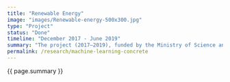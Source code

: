 ```yaml
---
title: "Renewable Energy"
image: "images/Renewable-energy-500x300.jpg"
type: "Project"
status: "Done"
timeline: "December 2017 - June 2019"
summary: "The project (2017–2019), funded by the Ministry of Science and Technology and University Grant Commission, Bangladesh, aimed to assess the environmental and economic impacts of solar PV systems in off-grid areas where electricity was not available. It evaluated the potential of solar energy in reducing greenhouse gas emissions and improving energy sustainability in these regions. The economic analysis focused on the cost-effectiveness of solar PV systems, including installation costs, operational benefits, and long-term savings for rural communities. The project highlighted solar PV's critical role in providing clean energy access and supporting Bangladesh’s transition to renewable energy sources."
permalink: /research/machine-learning-concrete
---
```


<!-- Adding the Justify CSS style -->
<div style="text-align: justify;">
  <p>{{ page.summary }}</p>
</div>

